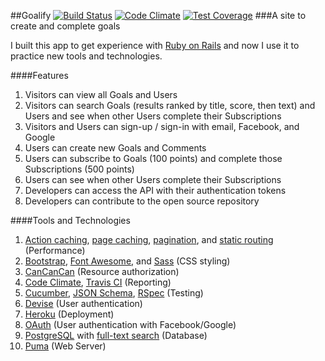 ##Goalify
[![Build Status](https://travis-ci.org/deeprog/goalify.svg?branch=master)](https://travis-ci.org/deeprog/goalify)
[![Code Climate](https://codeclimate.com/github/deeprog/goalify/badges/gpa.svg)](https://codeclimate.com/github/deeprog/goalify)
[![Test Coverage](https://codeclimate.com/github/deeprog/goalify/badges/coverage.svg)](https://codeclimate.com/github/deeprog/goalify/coverage)
###A site to create and complete goals

I built this app to get experience with [Ruby on Rails](http://rubyonrails.org/) and now I use it to practice new tools and technologies.

####Features

1. Visitors can view all Goals and Users
2. Visitors can search Goals (results ranked by title, score, then text) and Users and see when other Users complete their Subscriptions
3. Visitors and Users can sign-up / sign-in with email, Facebook, and Google
4. Users can create new Goals and Comments
5. Users can subscribe to Goals (100 points) and complete those Subscriptions (500 points)
6. Users can see when other Users complete their Subscriptions
7. Developers can access the API with their authentication tokens
8. Developers can contribute to the open source repository

####Tools and Technologies

1. [Action caching](https://github.com/rails/actionpack-action_caching), [page caching](https://github.com/rails/actionpack-page_caching), [pagination](https://github.com/amatsuda/kaminari), and [static routing](https://github.com/thoughtbot/high_voltage) (Performance)
2. [Bootstrap](http://getbootstrap.com/), [Font Awesome](http://fortawesome.github.io/Font-Awesome/), and [Sass](http://sass-lang.com/) (CSS styling)
3. [CanCanCan](https://github.com/CanCanCommunity/cancancan) (Resource authorization)
4. [Code Climate](https://codeclimate.com/), [Travis CI](https://travis-ci.org/) (Reporting)
5. [Cucumber](https://cucumber.io/), [JSON Schema](http://json-schema.org/), [RSpec](http://rspec.info/) (Testing)
6. [Devise](https://github.com/plataformatec/devise) (User authentication)
7. [Heroku](https://www.heroku.com/) (Deployment)
8. [OAuth](http://oauth.net/) (User authentication with Facebook/Google)
9. [PostgreSQL](http://www.postgresql.org/) with [full-text search](https://github.com/Casecommons/pg_search) (Database)
10. [Puma](http://puma.io/) (Web Server)
